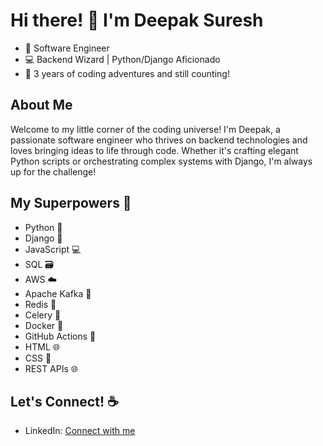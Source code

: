 # Hi there! 👋 I'm Deepak Suresh

- 🚀 Software Engineer
- 💻 Backend Wizard | Python/Django Aficionado
- 🌟 3 years of coding adventures and still counting!

## About Me

Welcome to my little corner of the coding universe! I'm Deepak, a passionate software engineer who thrives on backend technologies and loves bringing ideas to life through code. Whether it's crafting elegant Python scripts or orchestrating complex systems with Django, I'm always up for the challenge!


## My Superpowers 💪

- Python 🐍
- Django 🎸
- JavaScript 💻
- SQL 🗃️
- AWS ☁️
- Apache Kafka 🚀
- Redis 🔄
- Celery 🌱
- Docker 🐳
- GitHub Actions 🏃
- HTML 🌐
- CSS 🎨
- REST APIs 🌐
 
## Let's Connect! ☕

- LinkedIn: [Connect with me](https://www.linkedin.com/in/deepak-suresh-180435197/)
